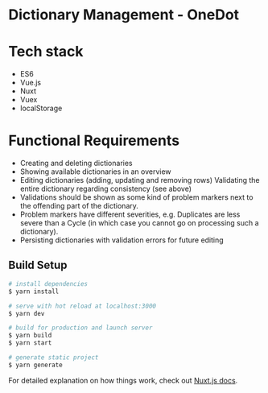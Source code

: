 # Dictionary Management - OneDot

# Tech stack
- ES6
- Vue.js
- Nuxt
- Vuex
- localStorage

# Functional Requirements
- Creating and deleting dictionaries
- Showing available dictionaries in an overview
- Editing dictionaries (adding, updating and removing rows) Validating the entire dictionary regarding consistency (see above)
- Validations should be shown as some kind of problem markers next to the offending part of the dictionary.
- Problem markers have different severities, e.g. Duplicates are less severe than a Cycle (in which case you cannot go on processing such a dictionary).
- Persisting dictionaries with validation errors for future editing

## Build Setup

``` bash
# install dependencies
$ yarn install

# serve with hot reload at localhost:3000
$ yarn dev

# build for production and launch server
$ yarn build
$ yarn start

# generate static project
$ yarn generate
```

For detailed explanation on how things work, check out [Nuxt.js docs](https://nuxtjs.org).
